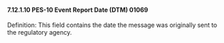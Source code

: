#### 7.12.1.10 PES-10 Event Report Date (DTM) 01069

Definition: This field contains the date the message was originally sent to the regulatory agency.

